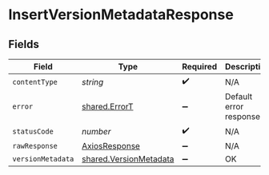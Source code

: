 # InsertVersionMetadataResponse


## Fields

| Field                                                            | Type                                                             | Required                                                         | Description                                                      |
| ---------------------------------------------------------------- | ---------------------------------------------------------------- | ---------------------------------------------------------------- | ---------------------------------------------------------------- |
| `contentType`                                                    | *string*                                                         | :heavy_check_mark:                                               | N/A                                                              |
| `error`                                                          | [shared.ErrorT](../../models/shared/errort.md)                   | :heavy_minus_sign:                                               | Default error response                                           |
| `statusCode`                                                     | *number*                                                         | :heavy_check_mark:                                               | N/A                                                              |
| `rawResponse`                                                    | [AxiosResponse](https://axios-http.com/docs/res_schema)          | :heavy_minus_sign:                                               | N/A                                                              |
| `versionMetadata`                                                | [shared.VersionMetadata](../../models/shared/versionmetadata.md) | :heavy_minus_sign:                                               | OK                                                               |